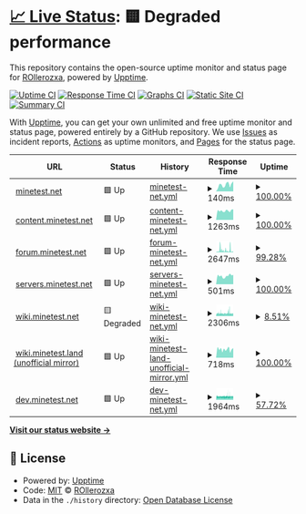 # [📈 Live Status](https://mtstatus.voxelmanip.se): <!--live status--> **🟨 Degraded performance**

This repository contains the open-source uptime monitor and status page for [ROllerozxa](https://voxelmanip.se), powered by [Upptime](https://github.com/upptime/upptime).

[![Uptime CI](https://github.com/rollerozxa/mt-uptime-status/workflows/Uptime%20CI/badge.svg)](https://github.com/rollerozxa/mt-uptime-status/actions?query=workflow%3A%22Uptime+CI%22)
[![Response Time CI](https://github.com/rollerozxa/mt-uptime-status/workflows/Response%20Time%20CI/badge.svg)](https://github.com/rollerozxa/mt-uptime-status/actions?query=workflow%3A%22Response+Time+CI%22)
[![Graphs CI](https://github.com/rollerozxa/mt-uptime-status/workflows/Graphs%20CI/badge.svg)](https://github.com/rollerozxa/mt-uptime-status/actions?query=workflow%3A%22Graphs+CI%22)
[![Static Site CI](https://github.com/rollerozxa/mt-uptime-status/workflows/Static%20Site%20CI/badge.svg)](https://github.com/rollerozxa/mt-uptime-status/actions?query=workflow%3A%22Static+Site+CI%22)
[![Summary CI](https://github.com/rollerozxa/mt-uptime-status/workflows/Summary%20CI/badge.svg)](https://github.com/rollerozxa/mt-uptime-status/actions?query=workflow%3A%22Summary+CI%22)

With [Upptime](https://upptime.js.org), you can get your own unlimited and free uptime monitor and status page, powered entirely by a GitHub repository. We use [Issues](https://github.com/rollerozxa/mt-uptime-status/issues) as incident reports, [Actions](https://github.com/rollerozxa/mt-uptime-status/actions) as uptime monitors, and [Pages](https://mtstatus.voxelmanip.se) for the status page.

<!--start: status pages-->
<!-- This summary is generated by Upptime (https://github.com/upptime/upptime) -->
<!-- Do not edit this manually, your changes will be overwritten -->
<!-- prettier-ignore -->
| URL | Status | History | Response Time | Uptime |
| --- | ------ | ------- | ------------- | ------ |
| <img alt="" src="https://icons.duckduckgo.com/ip3/www.minetest.net.ico" height="13"> [minetest.net](https://www.minetest.net) | 🟩 Up | [minetest-net.yml](https://github.com/rollerozxa-org/mt-uptime-status/commits/HEAD/history/minetest-net.yml) | <details><summary><img alt="Response time graph" src="./graphs/minetest-net/response-time-week.png" height="20"> 140ms</summary><br><a href="https://mtstatus.voxelmanip.se/history/minetest-net"><img alt="Response time 140" src="https://img.shields.io/endpoint?url=https%3A%2F%2Fraw.githubusercontent.com%2Frollerozxa-org%2Fmt-uptime-status%2FHEAD%2Fapi%2Fminetest-net%2Fresponse-time.json"></a><br><a href="https://mtstatus.voxelmanip.se/history/minetest-net"><img alt="24-hour response time 216" src="https://img.shields.io/endpoint?url=https%3A%2F%2Fraw.githubusercontent.com%2Frollerozxa-org%2Fmt-uptime-status%2FHEAD%2Fapi%2Fminetest-net%2Fresponse-time-day.json"></a><br><a href="https://mtstatus.voxelmanip.se/history/minetest-net"><img alt="7-day response time 140" src="https://img.shields.io/endpoint?url=https%3A%2F%2Fraw.githubusercontent.com%2Frollerozxa-org%2Fmt-uptime-status%2FHEAD%2Fapi%2Fminetest-net%2Fresponse-time-week.json"></a><br><a href="https://mtstatus.voxelmanip.se/history/minetest-net"><img alt="30-day response time 140" src="https://img.shields.io/endpoint?url=https%3A%2F%2Fraw.githubusercontent.com%2Frollerozxa-org%2Fmt-uptime-status%2FHEAD%2Fapi%2Fminetest-net%2Fresponse-time-month.json"></a><br><a href="https://mtstatus.voxelmanip.se/history/minetest-net"><img alt="1-year response time 140" src="https://img.shields.io/endpoint?url=https%3A%2F%2Fraw.githubusercontent.com%2Frollerozxa-org%2Fmt-uptime-status%2FHEAD%2Fapi%2Fminetest-net%2Fresponse-time-year.json"></a></details> | <details><summary><a href="https://mtstatus.voxelmanip.se/history/minetest-net">100.00%</a></summary><a href="https://mtstatus.voxelmanip.se/history/minetest-net"><img alt="All-time uptime 100.00%" src="https://img.shields.io/endpoint?url=https%3A%2F%2Fraw.githubusercontent.com%2Frollerozxa-org%2Fmt-uptime-status%2FHEAD%2Fapi%2Fminetest-net%2Fuptime.json"></a><br><a href="https://mtstatus.voxelmanip.se/history/minetest-net"><img alt="24-hour uptime 100.00%" src="https://img.shields.io/endpoint?url=https%3A%2F%2Fraw.githubusercontent.com%2Frollerozxa-org%2Fmt-uptime-status%2FHEAD%2Fapi%2Fminetest-net%2Fuptime-day.json"></a><br><a href="https://mtstatus.voxelmanip.se/history/minetest-net"><img alt="7-day uptime 100.00%" src="https://img.shields.io/endpoint?url=https%3A%2F%2Fraw.githubusercontent.com%2Frollerozxa-org%2Fmt-uptime-status%2FHEAD%2Fapi%2Fminetest-net%2Fuptime-week.json"></a><br><a href="https://mtstatus.voxelmanip.se/history/minetest-net"><img alt="30-day uptime 100.00%" src="https://img.shields.io/endpoint?url=https%3A%2F%2Fraw.githubusercontent.com%2Frollerozxa-org%2Fmt-uptime-status%2FHEAD%2Fapi%2Fminetest-net%2Fuptime-month.json"></a><br><a href="https://mtstatus.voxelmanip.se/history/minetest-net"><img alt="1-year uptime 100.00%" src="https://img.shields.io/endpoint?url=https%3A%2F%2Fraw.githubusercontent.com%2Frollerozxa-org%2Fmt-uptime-status%2FHEAD%2Fapi%2Fminetest-net%2Fuptime-year.json"></a></details>
| <img alt="" src="https://icons.duckduckgo.com/ip3/content.minetest.net.ico" height="13"> [content.minetest.net](https://content.minetest.net) | 🟩 Up | [content-minetest-net.yml](https://github.com/rollerozxa-org/mt-uptime-status/commits/HEAD/history/content-minetest-net.yml) | <details><summary><img alt="Response time graph" src="./graphs/content-minetest-net/response-time-week.png" height="20"> 1263ms</summary><br><a href="https://mtstatus.voxelmanip.se/history/content-minetest-net"><img alt="Response time 1263" src="https://img.shields.io/endpoint?url=https%3A%2F%2Fraw.githubusercontent.com%2Frollerozxa-org%2Fmt-uptime-status%2FHEAD%2Fapi%2Fcontent-minetest-net%2Fresponse-time.json"></a><br><a href="https://mtstatus.voxelmanip.se/history/content-minetest-net"><img alt="24-hour response time 1462" src="https://img.shields.io/endpoint?url=https%3A%2F%2Fraw.githubusercontent.com%2Frollerozxa-org%2Fmt-uptime-status%2FHEAD%2Fapi%2Fcontent-minetest-net%2Fresponse-time-day.json"></a><br><a href="https://mtstatus.voxelmanip.se/history/content-minetest-net"><img alt="7-day response time 1263" src="https://img.shields.io/endpoint?url=https%3A%2F%2Fraw.githubusercontent.com%2Frollerozxa-org%2Fmt-uptime-status%2FHEAD%2Fapi%2Fcontent-minetest-net%2Fresponse-time-week.json"></a><br><a href="https://mtstatus.voxelmanip.se/history/content-minetest-net"><img alt="30-day response time 1263" src="https://img.shields.io/endpoint?url=https%3A%2F%2Fraw.githubusercontent.com%2Frollerozxa-org%2Fmt-uptime-status%2FHEAD%2Fapi%2Fcontent-minetest-net%2Fresponse-time-month.json"></a><br><a href="https://mtstatus.voxelmanip.se/history/content-minetest-net"><img alt="1-year response time 1263" src="https://img.shields.io/endpoint?url=https%3A%2F%2Fraw.githubusercontent.com%2Frollerozxa-org%2Fmt-uptime-status%2FHEAD%2Fapi%2Fcontent-minetest-net%2Fresponse-time-year.json"></a></details> | <details><summary><a href="https://mtstatus.voxelmanip.se/history/content-minetest-net">100.00%</a></summary><a href="https://mtstatus.voxelmanip.se/history/content-minetest-net"><img alt="All-time uptime 100.00%" src="https://img.shields.io/endpoint?url=https%3A%2F%2Fraw.githubusercontent.com%2Frollerozxa-org%2Fmt-uptime-status%2FHEAD%2Fapi%2Fcontent-minetest-net%2Fuptime.json"></a><br><a href="https://mtstatus.voxelmanip.se/history/content-minetest-net"><img alt="24-hour uptime 100.00%" src="https://img.shields.io/endpoint?url=https%3A%2F%2Fraw.githubusercontent.com%2Frollerozxa-org%2Fmt-uptime-status%2FHEAD%2Fapi%2Fcontent-minetest-net%2Fuptime-day.json"></a><br><a href="https://mtstatus.voxelmanip.se/history/content-minetest-net"><img alt="7-day uptime 100.00%" src="https://img.shields.io/endpoint?url=https%3A%2F%2Fraw.githubusercontent.com%2Frollerozxa-org%2Fmt-uptime-status%2FHEAD%2Fapi%2Fcontent-minetest-net%2Fuptime-week.json"></a><br><a href="https://mtstatus.voxelmanip.se/history/content-minetest-net"><img alt="30-day uptime 100.00%" src="https://img.shields.io/endpoint?url=https%3A%2F%2Fraw.githubusercontent.com%2Frollerozxa-org%2Fmt-uptime-status%2FHEAD%2Fapi%2Fcontent-minetest-net%2Fuptime-month.json"></a><br><a href="https://mtstatus.voxelmanip.se/history/content-minetest-net"><img alt="1-year uptime 100.00%" src="https://img.shields.io/endpoint?url=https%3A%2F%2Fraw.githubusercontent.com%2Frollerozxa-org%2Fmt-uptime-status%2FHEAD%2Fapi%2Fcontent-minetest-net%2Fuptime-year.json"></a></details>
| <img alt="" src="https://icons.duckduckgo.com/ip3/forum.minetest.net.ico" height="13"> [forum.minetest.net](https://forum.minetest.net) | 🟩 Up | [forum-minetest-net.yml](https://github.com/rollerozxa-org/mt-uptime-status/commits/HEAD/history/forum-minetest-net.yml) | <details><summary><img alt="Response time graph" src="./graphs/forum-minetest-net/response-time-week.png" height="20"> 2647ms</summary><br><a href="https://mtstatus.voxelmanip.se/history/forum-minetest-net"><img alt="Response time 2647" src="https://img.shields.io/endpoint?url=https%3A%2F%2Fraw.githubusercontent.com%2Frollerozxa-org%2Fmt-uptime-status%2FHEAD%2Fapi%2Fforum-minetest-net%2Fresponse-time.json"></a><br><a href="https://mtstatus.voxelmanip.se/history/forum-minetest-net"><img alt="24-hour response time 833" src="https://img.shields.io/endpoint?url=https%3A%2F%2Fraw.githubusercontent.com%2Frollerozxa-org%2Fmt-uptime-status%2FHEAD%2Fapi%2Fforum-minetest-net%2Fresponse-time-day.json"></a><br><a href="https://mtstatus.voxelmanip.se/history/forum-minetest-net"><img alt="7-day response time 2647" src="https://img.shields.io/endpoint?url=https%3A%2F%2Fraw.githubusercontent.com%2Frollerozxa-org%2Fmt-uptime-status%2FHEAD%2Fapi%2Fforum-minetest-net%2Fresponse-time-week.json"></a><br><a href="https://mtstatus.voxelmanip.se/history/forum-minetest-net"><img alt="30-day response time 2647" src="https://img.shields.io/endpoint?url=https%3A%2F%2Fraw.githubusercontent.com%2Frollerozxa-org%2Fmt-uptime-status%2FHEAD%2Fapi%2Fforum-minetest-net%2Fresponse-time-month.json"></a><br><a href="https://mtstatus.voxelmanip.se/history/forum-minetest-net"><img alt="1-year response time 2647" src="https://img.shields.io/endpoint?url=https%3A%2F%2Fraw.githubusercontent.com%2Frollerozxa-org%2Fmt-uptime-status%2FHEAD%2Fapi%2Fforum-minetest-net%2Fresponse-time-year.json"></a></details> | <details><summary><a href="https://mtstatus.voxelmanip.se/history/forum-minetest-net">99.28%</a></summary><a href="https://mtstatus.voxelmanip.se/history/forum-minetest-net"><img alt="All-time uptime 99.28%" src="https://img.shields.io/endpoint?url=https%3A%2F%2Fraw.githubusercontent.com%2Frollerozxa-org%2Fmt-uptime-status%2FHEAD%2Fapi%2Fforum-minetest-net%2Fuptime.json"></a><br><a href="https://mtstatus.voxelmanip.se/history/forum-minetest-net"><img alt="24-hour uptime 100.00%" src="https://img.shields.io/endpoint?url=https%3A%2F%2Fraw.githubusercontent.com%2Frollerozxa-org%2Fmt-uptime-status%2FHEAD%2Fapi%2Fforum-minetest-net%2Fuptime-day.json"></a><br><a href="https://mtstatus.voxelmanip.se/history/forum-minetest-net"><img alt="7-day uptime 99.28%" src="https://img.shields.io/endpoint?url=https%3A%2F%2Fraw.githubusercontent.com%2Frollerozxa-org%2Fmt-uptime-status%2FHEAD%2Fapi%2Fforum-minetest-net%2Fuptime-week.json"></a><br><a href="https://mtstatus.voxelmanip.se/history/forum-minetest-net"><img alt="30-day uptime 99.28%" src="https://img.shields.io/endpoint?url=https%3A%2F%2Fraw.githubusercontent.com%2Frollerozxa-org%2Fmt-uptime-status%2FHEAD%2Fapi%2Fforum-minetest-net%2Fuptime-month.json"></a><br><a href="https://mtstatus.voxelmanip.se/history/forum-minetest-net"><img alt="1-year uptime 99.28%" src="https://img.shields.io/endpoint?url=https%3A%2F%2Fraw.githubusercontent.com%2Frollerozxa-org%2Fmt-uptime-status%2FHEAD%2Fapi%2Fforum-minetest-net%2Fuptime-year.json"></a></details>
| <img alt="" src="https://icons.duckduckgo.com/ip3/servers.minetest.net.ico" height="13"> [servers.minetest.net](https://servers.minetest.net) | 🟩 Up | [servers-minetest-net.yml](https://github.com/rollerozxa-org/mt-uptime-status/commits/HEAD/history/servers-minetest-net.yml) | <details><summary><img alt="Response time graph" src="./graphs/servers-minetest-net/response-time-week.png" height="20"> 501ms</summary><br><a href="https://mtstatus.voxelmanip.se/history/servers-minetest-net"><img alt="Response time 501" src="https://img.shields.io/endpoint?url=https%3A%2F%2Fraw.githubusercontent.com%2Frollerozxa-org%2Fmt-uptime-status%2FHEAD%2Fapi%2Fservers-minetest-net%2Fresponse-time.json"></a><br><a href="https://mtstatus.voxelmanip.se/history/servers-minetest-net"><img alt="24-hour response time 567" src="https://img.shields.io/endpoint?url=https%3A%2F%2Fraw.githubusercontent.com%2Frollerozxa-org%2Fmt-uptime-status%2FHEAD%2Fapi%2Fservers-minetest-net%2Fresponse-time-day.json"></a><br><a href="https://mtstatus.voxelmanip.se/history/servers-minetest-net"><img alt="7-day response time 501" src="https://img.shields.io/endpoint?url=https%3A%2F%2Fraw.githubusercontent.com%2Frollerozxa-org%2Fmt-uptime-status%2FHEAD%2Fapi%2Fservers-minetest-net%2Fresponse-time-week.json"></a><br><a href="https://mtstatus.voxelmanip.se/history/servers-minetest-net"><img alt="30-day response time 501" src="https://img.shields.io/endpoint?url=https%3A%2F%2Fraw.githubusercontent.com%2Frollerozxa-org%2Fmt-uptime-status%2FHEAD%2Fapi%2Fservers-minetest-net%2Fresponse-time-month.json"></a><br><a href="https://mtstatus.voxelmanip.se/history/servers-minetest-net"><img alt="1-year response time 501" src="https://img.shields.io/endpoint?url=https%3A%2F%2Fraw.githubusercontent.com%2Frollerozxa-org%2Fmt-uptime-status%2FHEAD%2Fapi%2Fservers-minetest-net%2Fresponse-time-year.json"></a></details> | <details><summary><a href="https://mtstatus.voxelmanip.se/history/servers-minetest-net">100.00%</a></summary><a href="https://mtstatus.voxelmanip.se/history/servers-minetest-net"><img alt="All-time uptime 100.00%" src="https://img.shields.io/endpoint?url=https%3A%2F%2Fraw.githubusercontent.com%2Frollerozxa-org%2Fmt-uptime-status%2FHEAD%2Fapi%2Fservers-minetest-net%2Fuptime.json"></a><br><a href="https://mtstatus.voxelmanip.se/history/servers-minetest-net"><img alt="24-hour uptime 100.00%" src="https://img.shields.io/endpoint?url=https%3A%2F%2Fraw.githubusercontent.com%2Frollerozxa-org%2Fmt-uptime-status%2FHEAD%2Fapi%2Fservers-minetest-net%2Fuptime-day.json"></a><br><a href="https://mtstatus.voxelmanip.se/history/servers-minetest-net"><img alt="7-day uptime 100.00%" src="https://img.shields.io/endpoint?url=https%3A%2F%2Fraw.githubusercontent.com%2Frollerozxa-org%2Fmt-uptime-status%2FHEAD%2Fapi%2Fservers-minetest-net%2Fuptime-week.json"></a><br><a href="https://mtstatus.voxelmanip.se/history/servers-minetest-net"><img alt="30-day uptime 100.00%" src="https://img.shields.io/endpoint?url=https%3A%2F%2Fraw.githubusercontent.com%2Frollerozxa-org%2Fmt-uptime-status%2FHEAD%2Fapi%2Fservers-minetest-net%2Fuptime-month.json"></a><br><a href="https://mtstatus.voxelmanip.se/history/servers-minetest-net"><img alt="1-year uptime 100.00%" src="https://img.shields.io/endpoint?url=https%3A%2F%2Fraw.githubusercontent.com%2Frollerozxa-org%2Fmt-uptime-status%2FHEAD%2Fapi%2Fservers-minetest-net%2Fuptime-year.json"></a></details>
| <img alt="" src="https://icons.duckduckgo.com/ip3/wiki.minetest.net.ico" height="13"> [wiki.minetest.net](https://wiki.minetest.net/Main_Page) | 🟨 Degraded | [wiki-minetest-net.yml](https://github.com/rollerozxa-org/mt-uptime-status/commits/HEAD/history/wiki-minetest-net.yml) | <details><summary><img alt="Response time graph" src="./graphs/wiki-minetest-net/response-time-week.png" height="20"> 2306ms</summary><br><a href="https://mtstatus.voxelmanip.se/history/wiki-minetest-net"><img alt="Response time 2306" src="https://img.shields.io/endpoint?url=https%3A%2F%2Fraw.githubusercontent.com%2Frollerozxa-org%2Fmt-uptime-status%2FHEAD%2Fapi%2Fwiki-minetest-net%2Fresponse-time.json"></a><br><a href="https://mtstatus.voxelmanip.se/history/wiki-minetest-net"><img alt="24-hour response time 2252" src="https://img.shields.io/endpoint?url=https%3A%2F%2Fraw.githubusercontent.com%2Frollerozxa-org%2Fmt-uptime-status%2FHEAD%2Fapi%2Fwiki-minetest-net%2Fresponse-time-day.json"></a><br><a href="https://mtstatus.voxelmanip.se/history/wiki-minetest-net"><img alt="7-day response time 2306" src="https://img.shields.io/endpoint?url=https%3A%2F%2Fraw.githubusercontent.com%2Frollerozxa-org%2Fmt-uptime-status%2FHEAD%2Fapi%2Fwiki-minetest-net%2Fresponse-time-week.json"></a><br><a href="https://mtstatus.voxelmanip.se/history/wiki-minetest-net"><img alt="30-day response time 2306" src="https://img.shields.io/endpoint?url=https%3A%2F%2Fraw.githubusercontent.com%2Frollerozxa-org%2Fmt-uptime-status%2FHEAD%2Fapi%2Fwiki-minetest-net%2Fresponse-time-month.json"></a><br><a href="https://mtstatus.voxelmanip.se/history/wiki-minetest-net"><img alt="1-year response time 2306" src="https://img.shields.io/endpoint?url=https%3A%2F%2Fraw.githubusercontent.com%2Frollerozxa-org%2Fmt-uptime-status%2FHEAD%2Fapi%2Fwiki-minetest-net%2Fresponse-time-year.json"></a></details> | <details><summary><a href="https://mtstatus.voxelmanip.se/history/wiki-minetest-net">8.51%</a></summary><a href="https://mtstatus.voxelmanip.se/history/wiki-minetest-net"><img alt="All-time uptime 8.51%" src="https://img.shields.io/endpoint?url=https%3A%2F%2Fraw.githubusercontent.com%2Frollerozxa-org%2Fmt-uptime-status%2FHEAD%2Fapi%2Fwiki-minetest-net%2Fuptime.json"></a><br><a href="https://mtstatus.voxelmanip.se/history/wiki-minetest-net"><img alt="24-hour uptime 7.03%" src="https://img.shields.io/endpoint?url=https%3A%2F%2Fraw.githubusercontent.com%2Frollerozxa-org%2Fmt-uptime-status%2FHEAD%2Fapi%2Fwiki-minetest-net%2Fuptime-day.json"></a><br><a href="https://mtstatus.voxelmanip.se/history/wiki-minetest-net"><img alt="7-day uptime 8.51%" src="https://img.shields.io/endpoint?url=https%3A%2F%2Fraw.githubusercontent.com%2Frollerozxa-org%2Fmt-uptime-status%2FHEAD%2Fapi%2Fwiki-minetest-net%2Fuptime-week.json"></a><br><a href="https://mtstatus.voxelmanip.se/history/wiki-minetest-net"><img alt="30-day uptime 8.51%" src="https://img.shields.io/endpoint?url=https%3A%2F%2Fraw.githubusercontent.com%2Frollerozxa-org%2Fmt-uptime-status%2FHEAD%2Fapi%2Fwiki-minetest-net%2Fuptime-month.json"></a><br><a href="https://mtstatus.voxelmanip.se/history/wiki-minetest-net"><img alt="1-year uptime 8.51%" src="https://img.shields.io/endpoint?url=https%3A%2F%2Fraw.githubusercontent.com%2Frollerozxa-org%2Fmt-uptime-status%2FHEAD%2Fapi%2Fwiki-minetest-net%2Fuptime-year.json"></a></details>
| <img alt="" src="https://icons.duckduckgo.com/ip3/wiki.minetest.land.ico" height="13"> [wiki.minetest.land (unofficial mirror)](https://wiki.minetest.land/Main_Page) | 🟩 Up | [wiki-minetest-land-unofficial-mirror.yml](https://github.com/rollerozxa-org/mt-uptime-status/commits/HEAD/history/wiki-minetest-land-unofficial-mirror.yml) | <details><summary><img alt="Response time graph" src="./graphs/wiki-minetest-land-unofficial-mirror/response-time-week.png" height="20"> 718ms</summary><br><a href="https://mtstatus.voxelmanip.se/history/wiki-minetest-land-unofficial-mirror"><img alt="Response time 718" src="https://img.shields.io/endpoint?url=https%3A%2F%2Fraw.githubusercontent.com%2Frollerozxa-org%2Fmt-uptime-status%2FHEAD%2Fapi%2Fwiki-minetest-land-unofficial-mirror%2Fresponse-time.json"></a><br><a href="https://mtstatus.voxelmanip.se/history/wiki-minetest-land-unofficial-mirror"><img alt="24-hour response time 829" src="https://img.shields.io/endpoint?url=https%3A%2F%2Fraw.githubusercontent.com%2Frollerozxa-org%2Fmt-uptime-status%2FHEAD%2Fapi%2Fwiki-minetest-land-unofficial-mirror%2Fresponse-time-day.json"></a><br><a href="https://mtstatus.voxelmanip.se/history/wiki-minetest-land-unofficial-mirror"><img alt="7-day response time 718" src="https://img.shields.io/endpoint?url=https%3A%2F%2Fraw.githubusercontent.com%2Frollerozxa-org%2Fmt-uptime-status%2FHEAD%2Fapi%2Fwiki-minetest-land-unofficial-mirror%2Fresponse-time-week.json"></a><br><a href="https://mtstatus.voxelmanip.se/history/wiki-minetest-land-unofficial-mirror"><img alt="30-day response time 718" src="https://img.shields.io/endpoint?url=https%3A%2F%2Fraw.githubusercontent.com%2Frollerozxa-org%2Fmt-uptime-status%2FHEAD%2Fapi%2Fwiki-minetest-land-unofficial-mirror%2Fresponse-time-month.json"></a><br><a href="https://mtstatus.voxelmanip.se/history/wiki-minetest-land-unofficial-mirror"><img alt="1-year response time 718" src="https://img.shields.io/endpoint?url=https%3A%2F%2Fraw.githubusercontent.com%2Frollerozxa-org%2Fmt-uptime-status%2FHEAD%2Fapi%2Fwiki-minetest-land-unofficial-mirror%2Fresponse-time-year.json"></a></details> | <details><summary><a href="https://mtstatus.voxelmanip.se/history/wiki-minetest-land-unofficial-mirror">100.00%</a></summary><a href="https://mtstatus.voxelmanip.se/history/wiki-minetest-land-unofficial-mirror"><img alt="All-time uptime 100.00%" src="https://img.shields.io/endpoint?url=https%3A%2F%2Fraw.githubusercontent.com%2Frollerozxa-org%2Fmt-uptime-status%2FHEAD%2Fapi%2Fwiki-minetest-land-unofficial-mirror%2Fuptime.json"></a><br><a href="https://mtstatus.voxelmanip.se/history/wiki-minetest-land-unofficial-mirror"><img alt="24-hour uptime 100.00%" src="https://img.shields.io/endpoint?url=https%3A%2F%2Fraw.githubusercontent.com%2Frollerozxa-org%2Fmt-uptime-status%2FHEAD%2Fapi%2Fwiki-minetest-land-unofficial-mirror%2Fuptime-day.json"></a><br><a href="https://mtstatus.voxelmanip.se/history/wiki-minetest-land-unofficial-mirror"><img alt="7-day uptime 100.00%" src="https://img.shields.io/endpoint?url=https%3A%2F%2Fraw.githubusercontent.com%2Frollerozxa-org%2Fmt-uptime-status%2FHEAD%2Fapi%2Fwiki-minetest-land-unofficial-mirror%2Fuptime-week.json"></a><br><a href="https://mtstatus.voxelmanip.se/history/wiki-minetest-land-unofficial-mirror"><img alt="30-day uptime 100.00%" src="https://img.shields.io/endpoint?url=https%3A%2F%2Fraw.githubusercontent.com%2Frollerozxa-org%2Fmt-uptime-status%2FHEAD%2Fapi%2Fwiki-minetest-land-unofficial-mirror%2Fuptime-month.json"></a><br><a href="https://mtstatus.voxelmanip.se/history/wiki-minetest-land-unofficial-mirror"><img alt="1-year uptime 100.00%" src="https://img.shields.io/endpoint?url=https%3A%2F%2Fraw.githubusercontent.com%2Frollerozxa-org%2Fmt-uptime-status%2FHEAD%2Fapi%2Fwiki-minetest-land-unofficial-mirror%2Fuptime-year.json"></a></details>
| <img alt="" src="https://icons.duckduckgo.com/ip3/dev.minetest.net.ico" height="13"> [dev.minetest.net](https://dev.minetest.net/Main_Page) | 🟩 Up | [dev-minetest-net.yml](https://github.com/rollerozxa-org/mt-uptime-status/commits/HEAD/history/dev-minetest-net.yml) | <details><summary><img alt="Response time graph" src="./graphs/dev-minetest-net/response-time-week.png" height="20"> 1964ms</summary><br><a href="https://mtstatus.voxelmanip.se/history/dev-minetest-net"><img alt="Response time 1964" src="https://img.shields.io/endpoint?url=https%3A%2F%2Fraw.githubusercontent.com%2Frollerozxa-org%2Fmt-uptime-status%2FHEAD%2Fapi%2Fdev-minetest-net%2Fresponse-time.json"></a><br><a href="https://mtstatus.voxelmanip.se/history/dev-minetest-net"><img alt="24-hour response time 2001" src="https://img.shields.io/endpoint?url=https%3A%2F%2Fraw.githubusercontent.com%2Frollerozxa-org%2Fmt-uptime-status%2FHEAD%2Fapi%2Fdev-minetest-net%2Fresponse-time-day.json"></a><br><a href="https://mtstatus.voxelmanip.se/history/dev-minetest-net"><img alt="7-day response time 1964" src="https://img.shields.io/endpoint?url=https%3A%2F%2Fraw.githubusercontent.com%2Frollerozxa-org%2Fmt-uptime-status%2FHEAD%2Fapi%2Fdev-minetest-net%2Fresponse-time-week.json"></a><br><a href="https://mtstatus.voxelmanip.se/history/dev-minetest-net"><img alt="30-day response time 1964" src="https://img.shields.io/endpoint?url=https%3A%2F%2Fraw.githubusercontent.com%2Frollerozxa-org%2Fmt-uptime-status%2FHEAD%2Fapi%2Fdev-minetest-net%2Fresponse-time-month.json"></a><br><a href="https://mtstatus.voxelmanip.se/history/dev-minetest-net"><img alt="1-year response time 1964" src="https://img.shields.io/endpoint?url=https%3A%2F%2Fraw.githubusercontent.com%2Frollerozxa-org%2Fmt-uptime-status%2FHEAD%2Fapi%2Fdev-minetest-net%2Fresponse-time-year.json"></a></details> | <details><summary><a href="https://mtstatus.voxelmanip.se/history/dev-minetest-net">57.72%</a></summary><a href="https://mtstatus.voxelmanip.se/history/dev-minetest-net"><img alt="All-time uptime 57.72%" src="https://img.shields.io/endpoint?url=https%3A%2F%2Fraw.githubusercontent.com%2Frollerozxa-org%2Fmt-uptime-status%2FHEAD%2Fapi%2Fdev-minetest-net%2Fuptime.json"></a><br><a href="https://mtstatus.voxelmanip.se/history/dev-minetest-net"><img alt="24-hour uptime 43.42%" src="https://img.shields.io/endpoint?url=https%3A%2F%2Fraw.githubusercontent.com%2Frollerozxa-org%2Fmt-uptime-status%2FHEAD%2Fapi%2Fdev-minetest-net%2Fuptime-day.json"></a><br><a href="https://mtstatus.voxelmanip.se/history/dev-minetest-net"><img alt="7-day uptime 57.72%" src="https://img.shields.io/endpoint?url=https%3A%2F%2Fraw.githubusercontent.com%2Frollerozxa-org%2Fmt-uptime-status%2FHEAD%2Fapi%2Fdev-minetest-net%2Fuptime-week.json"></a><br><a href="https://mtstatus.voxelmanip.se/history/dev-minetest-net"><img alt="30-day uptime 57.72%" src="https://img.shields.io/endpoint?url=https%3A%2F%2Fraw.githubusercontent.com%2Frollerozxa-org%2Fmt-uptime-status%2FHEAD%2Fapi%2Fdev-minetest-net%2Fuptime-month.json"></a><br><a href="https://mtstatus.voxelmanip.se/history/dev-minetest-net"><img alt="1-year uptime 57.72%" src="https://img.shields.io/endpoint?url=https%3A%2F%2Fraw.githubusercontent.com%2Frollerozxa-org%2Fmt-uptime-status%2FHEAD%2Fapi%2Fdev-minetest-net%2Fuptime-year.json"></a></details>

<!--end: status pages-->

[**Visit our status website →**](https://mtstatus.voxelmanip.se)

## 📄 License

- Powered by: [Upptime](https://github.com/upptime/upptime)
- Code: [MIT](./LICENSE) © [ROllerozxa](https://voxelmanip.se)
- Data in the `./history` directory: [Open Database License](https://opendatacommons.org/licenses/odbl/1-0/)
